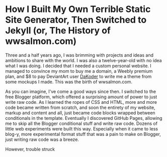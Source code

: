# How I Built My Own Terrible Static Site Generator, Then Switched to Jekyll (or, The History of wwsalmon.com)

Three and a half years ago, I was brimming with projects and ideas and ambitions to share with the world. I was also a twelve-year-old with no idea what I was doing. I decided that I needed a custom personal website. I managed to convince my mom to buy me a domain, a Weebly premium plan, and $8 to pay DeviantArt user [DaKoder](dakoder.deviantart.com) to write me a theme from some mockups I made. This was the birth of wwsalmon.com.

As you can imagine, I've come a good ways since then. I switched to the free Blogger platform, which offered a surprising amount of power to just write raw code. As I learned the ropes of CSS and HTML, more and more code became written from scratch, and soon the entirety of my website, markup and content and all, just became code blocks wrapped between conditionals in the template. Eventually I discovered GitHub Pages, allowing me to skip all the Blogger conditional stuff and write raw code. Dozens of little web experiments were built this way. Especially when it came to less blog-y, more experimental format stuff that was a pain to make on Blogger, just writing raw code was a breeze.

However, trouble struck 